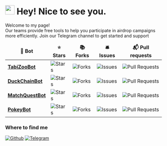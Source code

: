 <h1><img src="https://emojis.slackmojis.com/emojis/images/1531849430/4246/blob-sunglasses.gif?1531849430" width="30"/> Hey! Nice to see you.</h1>


<p>Welcome to my page! </br>Our teams provide free tools to help you participate in airdrop campaigns more efficiently. Join our Telegram channel to get started and support
<table>
  <thead align="center">
    <tr border: none;>
      <td><b>🤖 Bot</b></td>
      <td><b>⭐ Stars</b></td>
      <td><b>📚 Forks</b></td>
      <td><b>🛎 Issues</b></td>
      <td><b>📬 Pull requests</b></td>
    </tr>
  </thead>
  <tbody>
    <tr>
      <td><a href="https://github.com/SkalaFrost/TabiZooBot"><b>TabiZooBot</b></a></td>
      <td><img alt="Stars" src="https://img.shields.io/github/stars/SkalaFrost/TabiZooBot?style=flat-square&labelColor=343b41"/></td>
      <td><img alt="Forks" src="https://img.shields.io/github/forks/SkalaFrost/TabiZooBot?style=flat-square&labelColor=343b41"/></td>
      <td><img alt="Issues" src="https://img.shields.io/github/issues/SkalaFrost/TabiZooBot?style=flat-square&labelColor=343b41"/></td>
      <td><img alt="Pull Requests" src="https://img.shields.io/github/issues-pr/SkalaFrost/TabiZooBot?style=flat-square&labelColor=343b41"/></td>
    </tr>
	  <tr>
      <td><a href="https://github.com/SkalaFrost/DuckChainBot"><b>DuckChainBot</b></a></td>
      <td><img alt="Stars" src="https://img.shields.io/github/stars/SkalaFrost/DuckChainBot?style=flat-square&labelColor=343b41"/></td>
      <td><img alt="Forks" src="https://img.shields.io/github/forks/SkalaFrost/DuckChainBot?style=flat-square&labelColor=343b41"/></td>
      <td><img alt="Issues" src="https://img.shields.io/github/issues/SkalaFrost/DuckChainBot?style=flat-square&labelColor=343b41"/></td>
      <td><img alt="Pull Requests" src="https://img.shields.io/github/issues-pr/SkalaFrost/DuckChainBot?style=flat-square&labelColor=343b41"/></td>
    </tr>
    <tr>
      <td><a href="https://github.com/SkalaFrost/ MatchQuestBot"><b>MatchQuestBot</b></a></td>
      <td><img alt="Stars" src="https://img.shields.io/github/stars/SkalaFrost/MatchQuestBot?style=flat-square&labelColor=343b41"/></td>
      <td><img alt="Forks" src="https://img.shields.io/github/forks/SkalaFrost/MatchQuestBot?style=flat-square&labelColor=343b41"/></td>
      <td><img alt="Issues" src="https://img.shields.io/github/issues/SkalaFrost/MatchQuestBot?style=flat-square&labelColor=343b41"/></td>
      <td><img alt="Pull Requests" src="https://img.shields.io/github/issues-pr/SkalaFrost/MatchQuestBot?style=flat-square&labelColor=343b41"/></td>
    </tr>
    <tr>
      <td><a href="https://github.com/SkalaFrost/PokeyBot"><b>PokeyBot</b></a></td>
      <td><img alt="Stars" src="https://img.shields.io/github/stars/SkalaFrost/PokeyBot?style=flat-square&labelColor=343b41"/></td>
      <td><img alt="Forks" src="https://img.shields.io/github/forks/SkalaFrost/PokeyBot?style=flat-square&labelColor=343b41"/></td>
      <td><img alt="Issues" src="https://img.shields.io/github/issues/SkalaFrost/PokeyBot?style=flat-square&labelColor=343b41"/></td>
      <td><img alt="Pull Requests" src="https://img.shields.io/github/issues-pr/SkalaFrost/PokeyBot?style=flat-square&labelColor=343b41"/></td>
    </tr>
  </tbody>
</table>

<h3>Where to find me</h3>
<p><a href="https://github.com/SkalaFrost" target="_blank"><img alt="Github" src="https://img.shields.io/badge/GitHub-%2312100E.svg?&style=for-the-badge&logo=Github&logoColor=white" /></a> 
<a href="https://t.me/airdropfactorycn" target="_blank"><img alt="Telegram" src="https://img.shields.io/badge/TeleGram-%231DA1F2.svg?&style=for-the-badge&logo=telegram&logoColor=white" /></a> 
</p>